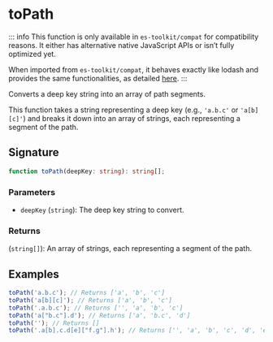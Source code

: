 # toPath

::: info
This function is only available in `es-toolkit/compat` for compatibility reasons. It either has alternative native JavaScript APIs or isn’t fully optimized yet.

When imported from `es-toolkit/compat`, it behaves exactly like lodash and provides the same functionalities, as detailed [here](../../../compatibility.md).
:::

Converts a deep key string into an array of path segments.

This function takes a string representing a deep key (e.g., `'a.b.c'` or `'a[b][c]'`) and breaks it down into an array of strings, each representing a segment of the path.

## Signature

```typescript
function toPath(deepKey: string): string[];
```

### Parameters

- `deepKey` (`string`): The deep key string to convert.

### Returns

(`string[]`): An array of strings, each representing a segment of the path.

## Examples

```typescript
toPath('a.b.c'); // Returns ['a', 'b', 'c']
toPath('a[b][c]'); // Returns ['a', 'b', 'c']
toPath('.a.b.c'); // Returns ['', 'a', 'b', 'c']
toPath('a["b.c"].d'); // Returns ['a', 'b.c', 'd']
toPath(''); // Returns []
toPath('.a[b].c.d[e]["f.g"].h'); // Returns ['', 'a', 'b', 'c', 'd', 'e', 'f.g', 'h']
```
